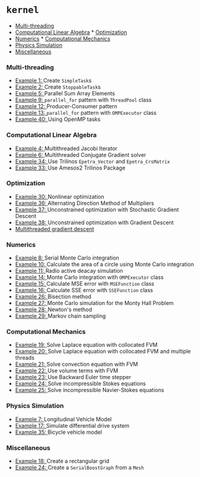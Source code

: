 # ```kernel```



* [Multi-threading](#multi_threading)
* [Computational Linear Algebra](#linear_algebra)
        * [Optimization](#optimization)
* [Numerics](#numerics)
        * [Computational Mechanics](#computational_mechanics)
* [Physics Simulation](#physics_simulation)
* [Miscellaneous](#miscellaneous)




### <a name="multi_threading"></a> Multi-threading

- <a href="examples/example_1/doc/exe.md">Example 1: </a> Create ```SimpleTask```s
- <a href="examples/example_2/doc/exe.md">Example 2: </a> Create  ```StoppableTask```s
- <a href="examples/example_5/doc/exe.md">Example 5: </a> Parallel Sum Array Elements
- <a href="examples/example_9">Example 9: </a> ```parallel_for``` pattern with ```ThreadPool``` class
- <a href="examples/example_12">Example 12: </a> Producer-Consumer pattern
- <a href="examples/example_13">Example 13: </a> ```parallel_for``` pattern with ```OMPExecutor``` class
- <a href="examples/example_40">Example 40: </a> Using OpenMP tasks

### <a name="linear_algebra"></a> Computational Linear Algebra

- <a href="examples/example_4/doc/exe.md">Example 4: </a> Multithreaded Jacobi Iterator
- <a href="examples/example_6">Example 6: </a> Multithreaded Conjugate Gradient solver
- <a href="examples/example_34/exe.ipynb">Example 34: </a> Use Trilinos ```Epetra_Vector``` and ```Epetra_CrsMatrix```
- <a href="examples/example_33/exe.ipynb">Example 33: </a> Use Amesos2 Trilinos Package


### <a name="optimization"></a> Optimization

- <a href="examples/example_30/doc/exe.ipynb">Example 30: </a> Nonlinear optimization
- <a href="examples/example_36/exe.ipynb">Example 36: </a> Alternating Direction Method of Multipliers
- <a href="examples/example_37/doc/exe.ipynb">Example 37: </a> Unconstrained optimization with Stochastic Gradient Descent
- <a href="examples/example_38/doc/exe.ipynb">Example 38: </a> Unconstrained optimization with Gradient Descent
- <a href="#">Multithreaded  gradient descent</a> 


### <a name="numerics"></a> Numerics

- <a href="examples/example_8">Example 8: </a> Serial Monte Carlo integration
- <a href="examples/example_10">Example 10: </a> Calculate the area of a circle using Monte Carlo integration
- <a href="examples/example_11">Example 11: </a> Radio active deacay simulation
- <a href="examples/example_14">Example 14: </a> Monte Carlo integration with ```OMPExecutor``` class
- <a href="examples/example_15/doc/exe.md">Example 15: </a> Calculate MSE error with ```MSEFunction``` class
- <a href="examples/example_16/doc/exe.md">Example 16: </a> Calculate SSE error with ```SSEFunction``` class
- <a href="examples/example_26/doc/exe.md">Example 26: </a> Bisection method
- <a href="examples/example_27/doc/exe.md">Example 27: </a> Monte Carlo simulation for the Monty Hall Problem
- <a href="examples/example_28/doc/exe.md">Example 28: </a> Newton's method
- <a href="examples/example_29/doc/exe.md">Example 29: </a> Markov chain sampling



### <a name="computational_mechanics"></a> Computational Mechanics
- <a href="examples/example_19/doc/exe.md">Example 19: </a>Solve Laplace equation with collocated  FVM
- <a href="examples/example_20/doc/exe.md">Example 20: </a>Solve Laplace equation with collocated  FVM and multiple threads
- <a href="examples/example_21/doc/exe.md">Example 21: </a>Solve convection equation with FVM
- <a href="examples/example_22/doc/exe.md">Example 22: </a>Use volume terms with FVM
- <a href="examples/example_23/doc/exe.md">Example 23: </a>Use Backward Euler time stepper
- <a href="#">Example 24: </a>Solve incompressible Stokes equations
- <a href="#">Example 25: </a>Solve incompressible Navier-Stokes equations


### <a name="physics_simulation"></a> Physics Simulation
- <a href="#">Example 7: </a> Longitudinal Vehicle Model
- <a href="examples/example_17/doc/exe.md">Example 17: </a>Simulate differential drive system
- <a href="examples/example_35/doc/exe.ipynb">Example 35: </a> Bicycle vehicle model


### <a name="miscellaneous"></a> Miscellaneous

- <a href="examples/example_18/doc/exe.md">Example 18: </a> Create a rectangular grid
- <a href="examples/example_24/doc/exe.md">Example 24: </a> Create a ```SerialBoostGraph``` from a ```Mesh``` 
